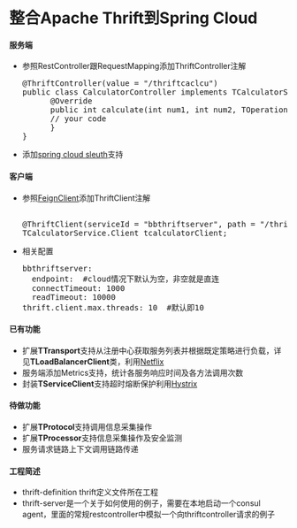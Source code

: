 # 整合Apache Thrift到Spring Cloud

#### 服务端 

* 参照RestController跟RequestMapping添加ThriftController注解

  <pre>@ThriftController(value = "/thriftcaclcu")
  public class CalculatorController implements TCalculatorService.Iface {    
  		@Override    
  		public int calculate(int num1, int num2, TOperation op) throws TException{ 
  		// your code
  		}
  }
  </pre>
 
* 添加[spring cloud sleuth]("https://cloud.spring.io/spring-cloud-sleuth")支持

#### 客户端
* 参照[FeignClient]("https://github.com/OpenFeign/feign/")添加ThriftClient注解
	
  <pre>    
  @ThriftClient(serviceId = "bbthriftserver", path = "/thriftcaclcu")
  TCalculatorService.Client tcalculatorClient;
  </pre>
* 相关配置
  <pre>bbthriftserver:
	endpoint:  #cloud情况下默认为空，非空就是直连
	connectTimeout: 1000
	readTimeout: 10000    
  thrift.client.max.threads: 10  #默认即10
  </pre>
  
#### 已有功能
* 扩展**TTransport**支持从注册中心获取服务列表并根据既定策略进行负载，详见**TLoadBalancerClient**类，利用[Netflix](https://github.com/netflix/ribbon)
* 服务端添加Metrics支持，统计各服务响应时间及各方法调用次数 
* 封装**TServiceClient**支持超时熔断保护利用[Hystrix](https://github.com/netflix/hystrix)

#### 待做功能 
* 扩展**TProtocol**支持调用信息采集操作
* 扩展**TProcessor**支持信息采集操作及安全监测
* 服务请求链路上下文调用链路传递

#### 工程简述
* thrift-definition thrift定义文件所在工程
* thrift-server是一个关于如何使用的例子，需要在本地启动一个consul agent，里面的常规restcontroller中模拟一个向thriftcontroller请求的例子
